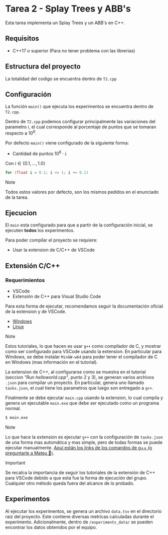 # Tarea 2 - Splay Trees y ABB's

Esta tarea implementa un Splay Trees y un ABB's en C++.

## Requisitos

- C++17 o superior (Para no tener problema con las librerias)

## Estructura del proyecto

La totalidad del codigo se encuentra dentro de `T2.cpp`

## Configuración

La función `main()` que ejecuta los experimentos se encuentra dentro de `T2.cpp`.

Dentro de `T2.cpp` podemos configurar principalmente las variaciones del parametro i, el cual corresponde
al porcentaje de puntos que se tomaran respecto a $10^6$.

Por defecto `main()` viene configurado de la siguiente forma:


- Cantidad de puntos $10^6 \cdot i$. 
  
Con $i \in \{0.1, ..., 1.0\}$

```c++
for (float i = 0.1; i <= 1; i += 0.1)
```


> [!NOTE]
> Todos estos valores por defecto, son los mismos pedidos en el enunciado de la tarea.

## Ejecucion

El `main` esta configurado para que a partir de la configuración inicial, se ejecuten **todos** los experimentos.

Para poder compilar el proyecto se requiere:

- Usar la extension de C/C++ de VSCode

## Extensión C/C++

### Requerimientos

- VSCode
- Extensión de C++ para Visual Studio Code

Para esta forma de ejecutar, recomendamos seguir la documentación oficial de la extension y de VSCode.

- [Windows](https://code.visualstudio.com/docs/cpp/config-mingw#_prerequisites)
- [Linux](https://code.visualstudio.com/docs/cpp/config-linux)

> [!NOTE]
> Estos tutoriales, lo que hacen es usar `g++` como compilador de C, y mostrar como ser configurado para VSCode usando la extension. En particular para Windows, se debe instalar `MinGW-w64` para poder tener el compilador de C en Windows (mas información en el tutorial).

La extension de C++, al configurarse como se muestra en el tutorial (seccion _"Run helloworld.cpp"_, punto 2 y 3), se generan varios archivos `.json` para compilar un proyecto. En particular, genera uno llamado `tasks.json`, el cual tiene los parametros que luego son entregado a `g++`.

Finalmente se debe ejecutar `main.cpp` usando la extension, lo cual compila y genera un ejecutable `main.exe` que debe ser ejecutado como un programa normal.

```bash
$ main.exe
```
> [!NOTE]
> Lo que hace la extension es ejecutar `g++` con la configuración de `tasks.json` de una forma mas automática y mas simple, pero de todas formas se puede ejecutar manualmente. [Aquí están los links de los comandos de g++ (o preguntarle a Mateu 🙂)](https://courses.cs.washington.edu/courses/cse326/00wi/unix/g++.html).


> [!IMPORTANT]
> Se recalca la importancia de seguir los tutoriales de la extensión de C++ para VSCode debido a que esta fue la forma de ejecución del grupo. Cualquier otro método queda fuera del alcance de lo probado.


## Experimentos

Al ejecutar los experimentos, se genera un archivo `data.tsv` en el directorio raiz del proyecto. Este contiene diversas metricas calculadas durante el experimento. Adicionalmente, dentro de `/experiments_data/` se pueden encontrar los datos obtenidos por el equipo.